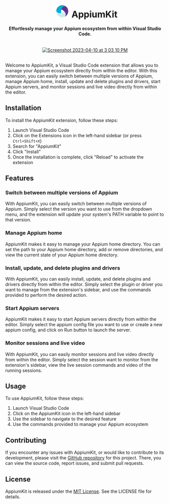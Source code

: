 <h1 align="center"><img src="./media/appium-logo.png" height="40px" width="60px"/>AppiumKit</h1>
<div align="center">
  <strong> Effortlessly manage your Appium ecosystem from within Visual Studio Code. </strong>  
  <br/>
  <br />
  <br />
  <a href="https://youtu.be/2XFFAbVo8m8" target="_blank"><img width="800" alt="Screenshot 2023-04-10 at 3 03 10 PM" src="https://user-images.githubusercontent.com/20136913/230875958-d4979b99-5e61-4390-9cbf-1c8a57dbd8f1.png"></a>
</div>
<br />

Welcome to AppiumKit, a Visual Studio Code extension that allows you to manage your Appium ecosystem directly from within the editor. With this extension, you can easily switch between multiple versions of Appium, manage Appium home, install, update and delete plugins and drivers, start Appium servers, and monitor sessions and live video directly from within the editor.

## Installation

To install the AppiumKit extension, follow these steps:

1. Launch Visual Studio Code
2. Click on the Extensions icon in the left-hand sidebar (or press `Ctrl+Shift+X`)
3. Search for "AppiumKit"
4. Click "Install"
5. Once the installation is complete, click "Reload" to activate the extension

## Features

### Switch between multiple versions of Appium

With AppiumKit, you can easily switch between multiple versions of Appium. Simply select the version you want to use from the dropdown menu, and the extension will update your system's PATH variable to point to that version.

### Manage Appium home

AppiumKit makes it easy to manage your Appium home directory. You can set the path to your Appium home directory, add or remove directories, and view the current state of your Appium home directory.

### Install, update, and delete plugins and drivers

With AppiumKit, you can easily install, update, and delete plugins and drivers directly from within the editor. Simply select the plugin or driver you want to manage from the extension's sidebar, and use the commands provided to perform the desired action.

### Start Appium servers

AppiumKit makes it easy to start Appium servers directly from within the editor. Simply select the appium config file you want to use or create a new appium config, and click on Run button to launch the server.

### Monitor sessions and live video

With AppiumKit, you can easily monitor sessions and live video directly from within the editor. Simply select the session want to monitor from the extension's sidebar, view the live session commands and video of the running sessions.

## Usage

To use AppiumKit, follow these steps:

1. Launch Visual Studio Code
2. Click on the AppiumKit icon in the left-hand sidebar
3. Use the sidebar to navigate to the desired feature
4. Use the commands provided to manage your Appium ecosystem

## Contributing

If you encounter any issues with AppiumKit, or would like to contribute to its development, please visit the [GitHub repository](https://github.com/sudharsan-selvaraj/appium-kit-vscode) for this project. There, you can view the source code, report issues, and submit pull requests.

## License

AppiumKit is released under the [MIT License](https://github.com/sudharsan-selvaraj/appium-kit-vscode/blob/main/LICENSE). See the LICENSE file for details.
